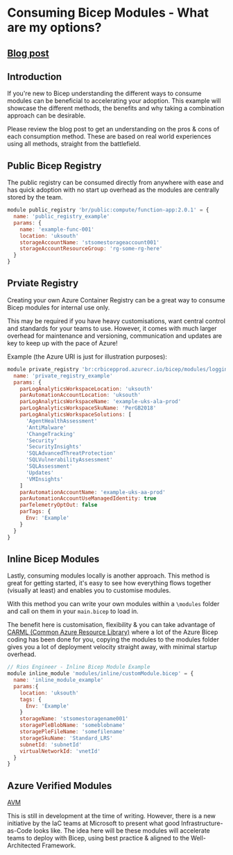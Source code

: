 # Consuming Bicep Modules - What are my options?

## [Blog post](https://rios.engineer/consuming-bicep-modules-what-are-my-options/)

## Introduction

If you're new to Bicep understanding the different ways to consume modules can be beneficial to accelerating your adoption. This example will showcase the different methods, the benefits and why taking a combination approach can be desirable.

Please review the blog post to get an understanding on the pros & cons of each consumption method. These are based on real world experiences using all methods, straight from the battlefield.

## Public Bicep Registry

The public registry can be consumed directly from anywhere with ease and has quick adoption with no start up overhead as the modules are centrally stored by the team.

```javascript
module public_registry 'br/public:compute/function-app:2.0.1' = {
  name: 'public_registry_example'
  params: {
    name: 'example-func-001'
    location: 'uksouth'
    storageAccountName: 'stsomestorageaccount001'
    storageAccountResourceGroup: 'rg-some-rg-here'
  }
}
```

## Prviate Registry

Creating your own Azure Container Registry can be a great way to consume Bicep modules for internal use only.

This may be required if you have heavy customisations, want central control and standards for your teams to use. However, it comes with much larger overhead for maintenance and versioning, communication and updates are key to keep up with the pace of Azure!

Example (the Azure URI is just for illustration purposes):

```javascript
module private_registry 'br:crbicepprod.azurecr.io/bicep/modules/logging:2023-09-29' = {
  name: 'private_registry_example'
  params: {
    parLogAnalyticsWorkspaceLocation: 'uksouth'
    parAutomationAccountLocation: 'uksouth'
    parLogAnalyticsWorkspaceName: 'example-uks-ala-prod'
    parLogAnalyticsWorkspaceSkuName: 'PerGB2018'
    parLogAnalyticsWorkspaceSolutions: [
      'AgentHealthAssessment'
      'AntiMalware'
      'ChangeTracking'
      'Security'
      'SecurityInsights'
      'SQLAdvancedThreatProtection'
      'SQLVulnerabilityAssessment'
      'SQLAssessment'
      'Updates'
      'VMInsights'
    ]
    parAutomationAccountName: 'example-uks-aa-prod'
    parAutomationAccountUseManagedIdentity: true
    parTelemetryOptOut: false
    parTags: {
      Env: 'Example'
    }
  }
}
```

## Inline Bicep Modules

Lastly, consuming modules locally is another approach. This method is great for getting started, it's easy to see how everything flows together (visually at least) and enables you to customise modules.

With this method you can write your own modules within a `\modules` folder and call on them in your `main.bicep` to load in.

The benefit here is customisation, flexibility & you can take advantage of [CARML (Common Azure Resource Library)](https://github.com/Azure/ResourceModules) where a lot of the Azure Bicep coding has been done for you, copying the modules to the modules folder gives you a lot of deployment velocity straight away, with minimal startup overhead.

```javascript
// Rios Engineer - Inline Bicep Module Example
module inline_module 'modules/inline/customModule.bicep' = {
  name: 'inline_module_example'
  params:{
    location: 'uksouth'
    tags: {
      Env: 'Example'
    }
    storageName: 'stsomestoragename001'
    storagePleBlobName: 'someblobname'
    storagePleFileName: 'somefilename'
    storageSkuName: 'Standard_LRS'
    subnetId: 'subnetId'
    virtualNetworkId: 'vnetId'
  }
}
```

## Azure Verified Modules

[AVM](https://azure.github.io/Azure-Verified-Modules/faq/#what-is-happening-to-existing-initiatives-like-carml-and-tfvm)

This is still in development at the time of writing. However, there is a new initiative by the IaC teams at Microsoft to present what good Infrastructure-as-Code looks like. The idea here will be these modules will accelerate teams to deploy with Bicep, using best practice & aligned to the Well-Architected Framework.
